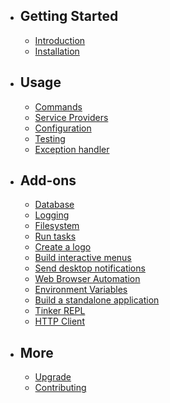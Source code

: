 - ## Getting Started
    - [Introduction](/docs/introduction)
    - [Installation](/docs/installation)

- ## Usage
    - [Commands](/docs/commands)
    - [Service Providers](/docs/service-providers)
    - [Configuration](/docs/configuration)
    - [Testing](/docs/testing)
    - [Exception handler](/docs/exception-handler)

- ## Add-ons
    - [Database](/docs/database)
    - [Logging](/docs/logging)
    - [Filesystem](/docs/filesystem)
    - [Run tasks](/docs/run-tasks)
    - [Create a logo](/docs/create-a-logo)
    - [Build interactive menus](/docs/build-interactive-menus)
    - [Send desktop notifications](/docs/send-desktop-notifications)
    - [Web Browser Automation](/docs/web-browser-automation)
    - [Environment Variables](/docs/environment-variables)
    - [Build a standalone application](/docs/build-a-standalone-application)
    - [Tinker REPL](/docs/tinker-repl)
    - [HTTP Client](/docs/http-client)
    
- ## More
    - [Upgrade](/docs/upgrade)
    - [Contributing](/docs/contributing)
